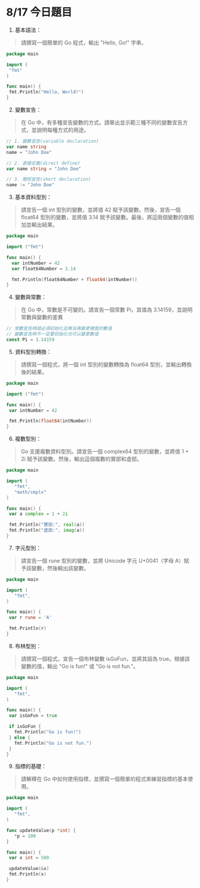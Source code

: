 # 8/17 今日題目

 1. 基本語法：

 > 請撰寫一個簡單的 Go 程式，輸出 "Hello, Go!" 字串。

```go
package main

import (
 "fmt"
)

func main() {
 fmt.Println("Hello, World!")
}
```

 2. 變數宣告：

> 在 Go 中，有多種宣告變數的方式。請舉出並示範三種不同的變數宣告方式，並說明每種方式的用途。

```go
// 1. 變數宣告(variable declaration)
var name string
name = "John Doe"

// 2. 直接定義(direct define)
var name string = "John Doe"

// 3. 簡短宣告(short declaration)
name := "John Doe"
```

 3. 基本資料型別：

> 請宣告一個 int 型別的變數，並將值 42 賦予該變數。然後，宣告一個 float64 型別的變數，並將值 3.14 賦予該變數。最後，將這兩個變數的值相加並輸出結果。

```go
package main

import ("fmt")

func main() {
  var intNumber = 42
  var float64Number = 3.14

  fmt.Println(float64Number + float64(intNumber))
}

```

 4. 變數與常數：

 > 在 Go 中，常數是不可變的。請宣告一個常數 Pi，其值為 3.14159，並說明常數與變數的差異

 ```go
// 常數宣告時就必須初始化且無法再變更裡面的數值
// 變數宣告時不一定要初始化也可以變更數值
 const Pi = 3.14159

 ```

 5. 資料型別轉換：

 > 請撰寫一個程式，將一個 int 型別的變數轉換為 float64 型別，並輸出轉換後的結果。

 ```go
 package main

import ("fmt")

func main() {
  var intNumber = 42

  fmt.Println(float64(intNumber))
}
 ```

 6. 複數型別：

 > Go 支援複數資料型別。請宣告一個 complex64 型別的變數，並將值 1 + 2i 賦予該變數。然後，輸出這個複數的實部和虛部。

 ```go
 package main

import (
    "fmt",
    "math/cmplx"
)

func main() {
  var a complex = 1 + 2i

  fmt.Println("實部:", real(a))
  fmt.Println("虛部:", imag(a))
}
 ```

 7. 字元型別：

 > 請宣告一個 rune 型別的變數，並將 Unicode 字元 U+0041（字母 A）賦予該變數，然後輸出該變數。

 ```go
 package main

import (
    "fmt",
)

func main() {
  var r rune = 'A'

  fmt.Println(r)
}
 ```

 8. 布林型別：

 > 請撰寫一個程式，宣告一個布林變數 isGoFun，並將其設為 true。根據該變數的值，輸出 "Go is fun!" 或 "Go is not fun."。

 ```go
 package main

import (
    "fmt",
)

func main() {
  var isGoFun = true

  if isGoFun {
    fmt.Println("Go is fun!")
  } else {
    fmt.Println("Go is not fun.")
  }
}
 ```

 9. 指標的基礎：

 > 請解釋在 Go 中如何使用指標，並撰寫一個簡單的程式來練習指標的基本使用。

 ```go
 package main

import (
    "fmt",
)

func updateValue(p *int) {
    *p = 100
}

func main() {
  var x int = 500

  updateValue(&x)
  fmt.Println(x)
}
 ```
